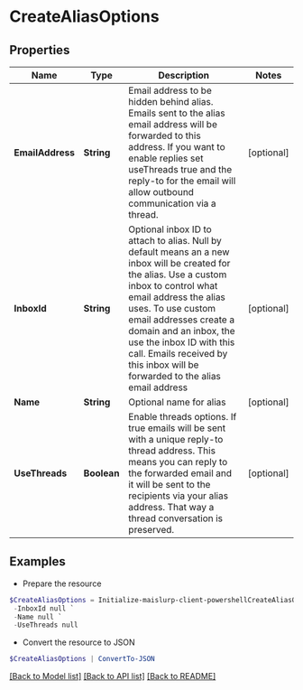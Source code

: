 # CreateAliasOptions
## Properties

Name | Type | Description | Notes
------------ | ------------- | ------------- | -------------
**EmailAddress** | **String** | Email address to be hidden behind alias. Emails sent to the alias email address will be forwarded to this address. If you want to enable replies set useThreads true and the reply-to for the email will allow outbound communication via a thread. | [optional] 
**InboxId** | **String** | Optional inbox ID to attach to alias. Null by default means an a new inbox will be created for the alias. Use a custom inbox to control what email address the alias uses. To use custom email addresses create a domain and an inbox, the use the inbox ID with this call. Emails received by this inbox will be forwarded to the alias email address | [optional] 
**Name** | **String** | Optional name for alias | [optional] 
**UseThreads** | **Boolean** | Enable threads options. If true emails will be sent with a unique reply-to thread address. This means you can reply to the forwarded email and it will be sent to the recipients via your alias address. That way a thread conversation is preserved. | [optional] 

## Examples

- Prepare the resource
```powershell
$CreateAliasOptions = Initialize-maislurp-client-powershellCreateAliasOptions  -EmailAddress null `
 -InboxId null `
 -Name null `
 -UseThreads null
```

- Convert the resource to JSON
```powershell
$CreateAliasOptions | ConvertTo-JSON
```

[[Back to Model list]](../README#documentation-for-models) [[Back to API list]](../README#documentation-for-api-endpoints) [[Back to README]](../README)

